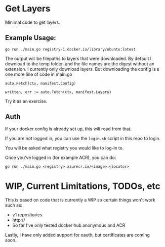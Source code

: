 # Get Layers

Minimal code to get layers.

## Example Usage:
```
go run ./main.go registry-1.docker.io/library/ubuntu:latest
```

The output will be filepaths to layers that were downloaded. By default I download to the temp folder, and the file names
are the digest without an extension. I currently only download layers. But downloading the config is a one more line of code in main.go
```
auto.Fetch(ctx, manifest.Config)

written, err := auto.Fetch(ctx, manifest.Layers)
```

Try it as an exercise.

## Auth

If your docker config is already set up, this will read from that.

If you are not logged in, you can use the `login.sh` script in this repo to login.

You will be asked what registry you would like to log-in to.

Once you've logged in (for example ACR), you can do:

```
go run ./main.go <registry>.azurecr.io/<image>:<locator>
```

# WIP, Current Limitations, TODOs, etc

This is based on code that is currently a WIP so certain things won't work such as:
- v1 repositories
- http://
- So far I've only tested docker hub anonymous and ACR 

Lastly, I have only added support for oauth, but certificates are coming soon.
